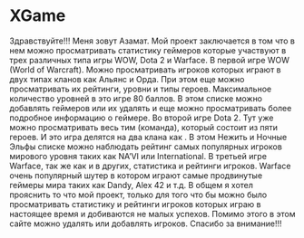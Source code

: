 # XGame

Здравствуйте!!! Меня зовут Азамат.
Мой проект заключается в том что в нем можно просматривать статистику геймеров которые участвуют в трех различных типа игры WOW, Dota 2 и Warface.
В первой игре WOW (World of Warcraft). Можно просматривать игроков которых играют в двух типах кланов как Альянс и Орда. При этом еще можно просматривать их рейтинги, уровни и типы героев.  Максимальное количество уровней в это игре 80 баллов.  В этом списке можно добавлять геймеров или их удалять и еще можно просматривать более подробное информацию о геймере.
Во второй игре Dota 2. Тут уже можно просматривать весь тим (команда), который состоит из пяти героев. И это игра делятся на два клана как . В этом Нежить и Ночные Эльфы списке можно наблюдать рейтинг самых популярных игроков мирового уровня таких как NA’VI или International.
В третьей игре Warface, так же как и в других, статистика и рейтинги игроков. Warface очень популярный шутер в котором играют самые продвинутые геймеры мира таких как Dandy, Alex 42 и т.д.
В общем я хотел прояснить то что мой проект, только для того что бы можно было просматривать статистику и рейтинги игроков которых играю в настоящее время и добиваются не малых успехов. Помимо этого в этом сайте можно удалять или добавлять игроков.
Спасибо за внимание!!!

